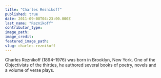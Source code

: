 ```yaml
---
title: "Charles Reznikoff"
published: true
date: 2011-09-08T04:23:00.000Z
last_name: "Reznikoff"
contributor_type:
image_path:
image_credit:
featured_image_path:
slug: charles-reznikoff
---
```


Charles Reznikoff (1894–1976) was born in Brooklyn, New York. One of the Objectivists of the thirties, he authored several books of poetry, novels and a volume of verse plays.

